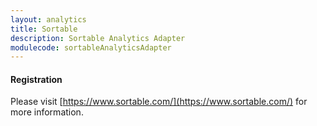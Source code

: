 ```yaml
---
layout: analytics
title: Sortable
description: Sortable Analytics Adapter
modulecode: sortableAnalyticsAdapter
---
```


#### Registration

Please visit [https://www.sortable.com/](https://www.sortable.com/) for more information.

